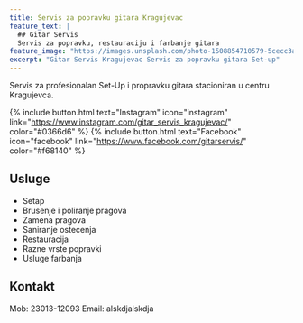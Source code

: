 ```yaml
---
title: Servis za popravku gitara Kragujevac
feature_text: |
  ## Gitar Servis
  Servis za popravku, restauraciju i farbanje gitara
feature_image: "https://images.unsplash.com/photo-1508854710579-5cecc3a9ff17?q=80&w=2070&auto=format&fit=crop&ixlib=rb-4.0.3&ixid=M3wxMjA3fDB8MHxwaG90by1wYWdlfHx8fGVufDB8fHx8fA%3D%3D"
excerpt: "Gitar Servis Kragujevac Servis za popravku gitara Set-up"
---
```


Servis za profesionalan Set-Up i propravku gitara stacioniran u centru Kragujevca.

{% include button.html text="Instagram" icon="instagram" link="https://www.instagram.com/gitar_servis_kragujevac/" color="#0366d6" %} {% include button.html text="Facebook" icon="facebook" link="https://www.facebook.com/gitarservis/" color="#f68140" %}

## Usluge

- Setap
- Brusenje i poliranje pragova
- Zamena pragova
- Saniranje ostecenja
- Restauracija
- Razne vrste popravki
- Usluge farbanja

## Kontakt

Mob: 23013-12093
Email: alskdjalskdja
